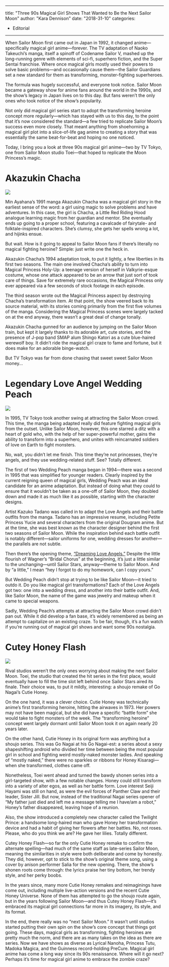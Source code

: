 
---
title: "Three 90s Magical Girl Shows That Wanted to Be the Next Sailor Moon"
author: "Kara Dennison"
date: "2018-31-10"
categories:
- Editorial
---

When Sailor Moon first came out in Japan in 1992, it changed anime—specifically magical girl anime—forever. The TV adaptation of Naoko Takeuchi’s manga, itself a spinoff of Codename Sailor V, mashed up the long-running genre with elements of sci-fi, superhero fiction, and the Super Sentai franchise. Where once magical girls mostly used their powers to solve basic problems—and occasionally cause them—the Sailor Guardians set a new standard for them as transforming, monster-fighting superheroes.

The formula was hugely successful, and everyone took notice. Sailor Moon became a gateway show for anime fans around the world in the 1990s, and the show’s legacy in Japan lives on to this day. But fans weren’t the only ones who took notice of the show’s popularity.

Not only did magical girl series start to adopt the transforming heroine concept more regularly—which has stayed with us to this day, to the point that it’s now considered the standard—a few tried to replicate Sailor Moon’s success even more closely. That meant anything from shoehorning a magical girl plot into a slice-of-life gag anime to creating a story that was essentially the same beat-for-beat and hoping no one noticed.

Today, I bring you a look at three 90s magical girl anime—two by TV Tokyo, one from Sailor Moon studio Toei—that hoped to replicate the Moon Princess’s magic.

# Akazukin Chacha

![](https://i1.wp.com/vrvblog.co/wp-content/uploads/2018/10/Akazukin-Chacha-akazukin-chacha-22046756-400-300.jpg?resize=400%2C300&#038;ssl=1)

Min Ayahana’s 1991 manga Akazukin Chacha was a magical girl story in the earliest sense of the word: a girl using magic to solve problems and have adventures. In this case, the girl is Chacha, a Little Red Riding Hood analogue learning magic from her guardian and mentor. She eventually ends up going to a proper school, featuring a cavalcade of fairytale- and folktale-inspired characters. She’s clumsy, she gets her spells wrong a lot, and hijinks ensue.

But wait. How is it going to appeal to Sailor Moon fans if there’s literally no magical fighting heroine? Simple: just write one the heck in.

Akazukin Chacha’s 1994 adaptation took, to put it lightly, a few liberties in its first two seasons. The main one involved Chacha’s ability to turn into Magical Princess Holy-Up: a teenage version of herself in Valkyrie-esque costume, whose one attack appeared to be an arrow that just sort of took care of things. Save for extremely rare occasions, the Magical Princess only ever appeared via a few seconds of stock footage in each episode.

The third season wrote out the Magical Princess aspect by destroying Chacha’s transformation item. At that point, the show veered back to its source material, with its stories coming primarily from the first five volumes of the manga. Considering the Magical Princess scenes were largely tacked on at the end anyway, there wasn’t a great deal of change tonally.

Akazukin Chacha gunned for an audience by jumping on the Sailor Moon train, but kept it largely thanks to its adorable art, cute stories, and the presence of J-pop band SMAP alum Shingo Katori as a cute blue-haired werewolf boy. It didn’t ride the magical girl craze to fame and fortune, but it does make for an adorable binge-watch.

But TV Tokyo was far from done chasing that sweet sweet Sailor Moon money&#8230;

# Legendary Love Angel Wedding Peach

![](https://i1.wp.com/vrvblog.co/wp-content/uploads/2018/10/Wedding-Peach-002-e1540921605212.jpg?resize=700%2C538&#038;ssl=1)

In 1995, TV Tokyo took another swing at attracting the Sailor Moon crowd. This time, the manga being adapted really did feature fighting magical girls from the outset. Unlike Sailor Moon, however, this one starred a ditz with a heart of gold who, with the help of her super-powerful mother, gains the ability to transform into a superhero, and unites with reincarnated soldiers of love on Earth to fight monsters.

No, wait, you didn’t let me finish. This time they’re not princesses, they’re angels, and they use wedding-related stuff. See? Totally different.

The first of two Wedding Peach manga began in 1994—there was a second in 1995 that was simplified for younger readers. Clearly inspired by the current reigning queen of magical girls, Wedding Peach was an ideal candidate for an anime adaptation. But instead of doing what they could to ensure that it wouldn’t be taken as a one-off of Sailor Moon, they doubled down and made it as much like it as possible, starting with the character designs.

Artist Kazuko Tadano was called in to adapt the Love Angels and their battle outfits from the manga. Tadano has an impressive resume, including Petite Princess Yucie and several characters from the original Dougram anime. But at the time, she was best known as the character designer behind the first two seasons of Sailor Moon. While the inspiration behind each battle outfit is notably different—sailor uniforms for one, wedding dresses for another—the parallels are not subtle.

Then there’s the opening theme, [“Dreaming Love Angels.”](https://www.youtube.com/watch?v=jinj0Z-LgR8) Despite the little flourish of Wagner’s “Bridal Chorus” at the beginning, it’s just a little similar to the unchanging—until Sailor Stars, anyway—theme to Sailor Moon. And by “a little,” I mean “hey I forgot to do my homework, can I copy yours.”

But Wedding Peach didn’t stop at trying to be like Sailor Moon—it tried to outdo it. Do you like magical girl transformations? Each of the Love Angels got two: one into a wedding dress, and another into their battle outfit. And, like Sailor Moon, the name of the game was jewelry and makeup when it came to special weapons.

Sadly, Wedding Peach’s attempts at attracting the Sailor Moon crowd didn’t pan out. While it did develop a fan base, it’s widely remembered as being an attempt to capitalize on an existing craze. To be fair, though, it’s a fun watch if you’re running out of magical girl shows and want some 90s nostalgia.

# Cutey Honey Flash

![](https://i1.wp.com/vrvblog.co/wp-content/uploads/2018/10/cutie-honey-flash-4bf3112a-ea6e-4656-9fc5-c82229b8989-resize-750.jpeg?resize=500%2C333&#038;ssl=1)

Rival studios weren’t the only ones worrying about making the next Sailor Moon. Toei, the studio that created the hit series in the first place, would eventually have to fill the time slot left behind once Sailor Stars aired its finale. Their choice was, to put it mildly, interesting: a shoujo remake of Go Nagai’s Cutie Honey.

On the one hand, it was a clever choice. Cutie Honey was technically anime’s first transforming heroine, hitting the airwaves in 1973. Her powers may not have been magical, but she did have a specific “battle form” she would take to fight monsters of the week. The “transforming heroine” concept went largely dormant until Sailor Moon took it on again nearly 20 years later.

On the other hand, Cutie Honey in its original form was anything but a shoujo series. This was Go Nagai at his Go Nagai-est: a series about a sexy shapeshifting android who divided her time between being the most popular girl in school and fighting weird mostly-naked monster ladies. And speaking of “mostly naked,” there were no sparkles or ribbons for Honey Kisaragi—when she transformed, clothes came off.

Nonetheless, Toei went ahead and turned the bawdy shonen series into a girl-targeted show, with a few notable changes. Honey could still transform into a variety of alter egos, as well as her battle form. Love interest Seiji Hayami was still on hand, as were the evil forces of Panther Claw and their leader, Sister Jill. But now, instead of the traditional Nagai series opener of “My father just died and left me a message telling me I have/am a robot,” Honey’s father disappeared, leaving hope of a reunion.

Also, the show introduced a completely new character called the Twilight Prince: a handsome long-haired man who gave Honey her transformation device and had a habit of giving her flowers after her battles. No, not roses. Please, who do you think we are? He gave her lilies. Totally different.

Cutey Honey Flash—so far the only Cutie Honey remake to confirm the alternate spelling—had much of the same staff as late-series Sailor Moon, meaning the similarities in style were both deliberate and come by honestly. They did, however, opt to stick to the show&#8217;s original theme song, using a cover by anison performer Salia for the new opening. There, the show’s shonen roots come through: the lyrics praise her tiny bottom, her trendy style, and her perky boobs.

In the years since, many more Cutie Honey remakes and reimaginings have come out, including multiple live-action versions and the recent Cutie Honey Universe. None of them has attempted to go the shoujo route again, but in the years following Sailor Moon—and thus Cutey Honey Flash—it’s embraced its magical girl connections far more in its imagery, its style, and its format.

In the end, there really was no “next Sailor Moon.” It wasn’t until studios started putting their own spin on the show’s core concept that things got going. These days, magical girls as transforming, fighting heroines are pretty much the norm, and there are as many takes on the idea as there are series. Now we have shows as diverse as Lyrical Nanoha, Princess Tutu, Madoka Magica, and the Guinness record-holding PreCure. Magical girl anime has come a long way since its 90s renaissance. Where will it go next? Perhaps it’s time for magical girl anime to embrace the zombie craze?
